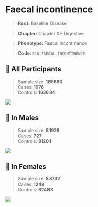 # Faecal incontinence

> **Root:** Baseline Disease  

> **Chapter:** Chapter XI- Digestive  

> **Phenotype:** Faecal incontinence  

> **Code:** `R18_FAECAL_INCONTINENCE`

## 🧪 All Participants  
> Sample size: **165660**  
> Cases: **1976**  
> Controls: **163684**
<img src="/Disease/Figures/ALL/Incidence/R18_FAECAL_INCONTINENCE.png"/>
<CsvTable src="/Disease_Data/ALL/Incidence/COX_R18_FAECAL_INCONTINENCE.csv" label="🔍 View full results" />

## 👨 In Males  
> Sample size: **81928**  
> Cases: **727**  
> Controls: **81201**
<img src="/Disease/Figures/Male/Incidence/R18_FAECAL_INCONTINENCE.png"/>
<CsvTable src="/Disease_Data/Male/Incidence/COX_R18_FAECAL_INCONTINENCE.csv" label="🔍 View full results" />

## 👩 In Females  
> Sample size: **83732**  
> Cases: **1249**  
> Controls: **82483**
<img src="/Disease/Figures/Female/Incidence/R18_FAECAL_INCONTINENCE.png"/>
<CsvTable src="/Disease_Data/Female/Incidence/COX_R18_FAECAL_INCONTINENCE.csv" label="🔍 View full results" />
